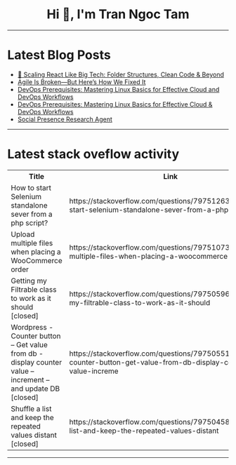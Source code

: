 <h1 align="center">Hi 👋, I'm Tran Ngoc Tam</h1>

---

# Latest Blog Posts 
<!-- BLOG-POST-LIST:START -->
- [🚀 Scaling React Like Big Tech: Folder Structures, Clean Code &amp; Beyond](https://dev.to/mursalfk/scaling-react-like-big-tech-folder-structures-clean-code-beyond-51bj)
- [Agile Is Broken—But Here’s How We Fixed It](https://dev.to/kizilcakartugce/agile-is-broken-but-heres-how-we-fixed-it-41h5)
- [DevOps Prerequisites: Mastering Linux Basics for Effective Cloud and DevOps Workflows](https://dev.to/anusha_kuppili/devops-prerequisites-mastering-linux-basics-for-effective-cloud-and-devops-workflows-16gm)
- [DevOps Prerequisites: Mastering Linux Basics for Effective Cloud &amp; DevOps Workflows](https://dev.to/anusha_kuppili/devops-prerequisites-mastering-linux-basics-for-effective-cloud-devops-workflows-29l6)
- [Social Presence Research Agent](https://dev.to/rakinjakaria/social-presence-research-agent-4kjg)
<!-- BLOG-POST-LIST:END -->

---

# Latest stack oveflow activity
<table>
  <tr><th>Title</th><th>Link</th></tr>
  <!-- STACKOVERFLOW:START --><tr><td>How to start Selenium standalone sever from a php script?</td><td>https://stackoverflow.com/questions/79751263/how-to-start-selenium-standalone-sever-from-a-php-script</td></tr><tr><td>Upload multiple files when placing a WooCommerce order</td><td>https://stackoverflow.com/questions/79751073/upload-multiple-files-when-placing-a-woocommerce-order</td></tr><tr><td>Getting my Filtrable class to work as it should [closed]</td><td>https://stackoverflow.com/questions/79750596/getting-my-filtrable-class-to-work-as-it-should</td></tr><tr><td>Wordpress - Counter button – Get value from db - display counter value – increment – and update DB [closed]</td><td>https://stackoverflow.com/questions/79750551/wordpress-counter-button-get-value-from-db-display-counter-value-increme</td></tr><tr><td>Shuffle a list and keep the repeated values distant [closed]</td><td>https://stackoverflow.com/questions/79750458/shuffle-a-list-and-keep-the-repeated-values-distant</td></tr><!-- STACKOVERFLOW:END -->
</table>

---


